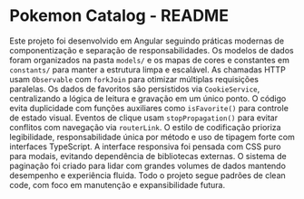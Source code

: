 # Pokemon Catalog - README

Este projeto foi desenvolvido em Angular seguindo práticas modernas de componentização e separação de responsabilidades. Os modelos de dados foram organizados na pasta `models/` e os mapas de cores e constantes em `constants/` para manter a estrutura limpa e escalável. As chamadas HTTP usam `Observable` com `forkJoin` para otimizar múltiplas requisições paralelas. Os dados de favoritos são persistidos via `CookieService`, centralizando a lógica de leitura e gravação em um único ponto. O código evita duplicidade com funções auxiliares como `isFavorite()` para controle de estado visual. Eventos de clique usam `stopPropagation()` para evitar conflitos com navegação via `routerLink`. O estilo de codificação prioriza legibilidade, responsabilidade única por método e uso de tipagem forte com interfaces TypeScript. A interface responsiva foi pensada com CSS puro para modais, evitando dependência de bibliotecas externas. O sistema de paginação foi criado para lidar com grandes volumes de dados mantendo desempenho e experiência fluida. Todo o projeto segue padrões de clean code, com foco em manutenção e expansibilidade futura.
